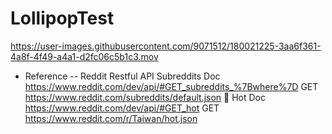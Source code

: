 # LollipopTest



https://user-images.githubusercontent.com/9071512/180021225-3aa6f361-4a8f-4f49-a4a1-d2fc06c5b1c3.mov



- Reference
-- Reddit Restful API
Subreddits
Doc https://www.reddit.com/dev/api/#GET_subreddits_%7Bwhere%7D
GET https://www.reddit.com/subreddits/default.json  Hot
Doc https://www.reddit.com/dev/api/#GET_hot
GET https://www.reddit.com/r/Taiwan/hot.json
